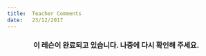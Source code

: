 ```yaml
---
title:  Teacher Comments
date:   23/12/2017
---
```


### <center>이 레슨이 완료되고 있습니다. 나중에 다시 확인해 주세요.</center>